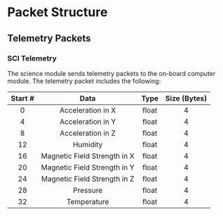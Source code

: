 # Packet Structure

## Telemetry Packets

### SCI Telemetry
The science module sends telemetry packets to the on-board computer module. The telemetry packet includes the following:

| Start # |             Data             | Type  | Size (Bytes) |
| :-----: | :--------------------------: | :---: | :----------: |
|    0    |      Acceleration in X       | float |      4       |
|    4    |      Acceleration in Y       | float |      4       |
|    8    |      Acceleration in Z       | float |      4       |
|   12    |           Humidity           | float |      4       |
|   16    | Magnetic Field Strength in X | float |      4       |
|   20    | Magnetic Field Strength in Y | float |      4       |
|   24    | Magnetic Field Strength in Z | float |      4       |
|   28    |           Pressure           | float |      4       |
|   32    |         Temperature          | float |      4       |
